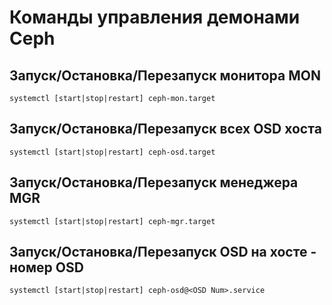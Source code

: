 # Команды  управления демонами Ceph

## Запуск/Остановка/Перезапуск монитора MON

	systemctl [start|stop|restart] ceph-mon.target

## Запуск/Остановка/Перезапуск всех OSD хоста

	systemctl [start|stop|restart] ceph-osd.target

## Запуск/Остановка/Перезапуск менеджера MGR

	systemctl [start|stop|restart] ceph-mgr.target

## Запуск/Остановка/Перезапуск OSD на хосте <OSD Num> - номер OSD

	systemctl [start|stop|restart] ceph-osd@<OSD Num>.service
